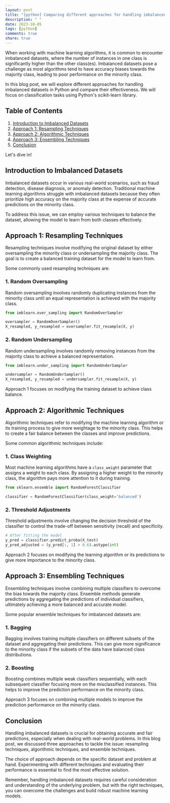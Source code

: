 ```yaml
---
layout: post
title: "[python] Comparing different approaches for handling imbalanced datasets in Python"
description: " "
date: 2023-10-05
tags: [python]
comments: true
share: true
---
```


When working with machine learning algorithms, it is common to encounter imbalanced datasets, where the number of instances in one class is significantly higher than the other class(es). Imbalanced datasets pose a challenge as most algorithms tend to have accuracy biases towards the majority class, leading to poor performance on the minority class.

In this blog post, we will explore different approaches for handling imbalanced datasets in Python and compare their effectiveness. We will focus on classification tasks using Python's scikit-learn library.

## Table of Contents

1. [Introduction to Imbalanced Datasets](#introduction-to-imbalanced-datasets)
2. [Approach 1: Resampling Techniques](#approach-1-resampling-techniques)
3. [Approach 2: Algorithmic Techniques](#approach-2-algorithmic-techniques)
4. [Approach 3: Ensembling Techniques](#approach-3-ensembling-techniques)
5. [Conclusion](#conclusion)

Let's dive in!

## Introduction to Imbalanced Datasets

Imbalanced datasets occur in various real-world scenarios, such as fraud detection, disease diagnosis, or anomaly detection. Traditional machine learning algorithms struggle with imbalanced datasets because they often prioritize high accuracy on the majority class at the expense of accurate predictions on the minority class.

To address this issue, we can employ various techniques to balance the dataset, allowing the model to learn from both classes effectively.

## Approach 1: Resampling Techniques

Resampling techniques involve modifying the original dataset by either oversampling the minority class or undersampling the majority class. The goal is to create a balanced training dataset for the model to learn from.

Some commonly used resampling techniques are:

### 1. Random Oversampling

Random oversampling involves randomly duplicating instances from the minority class until an equal representation is achieved with the majority class.

```python
from imblearn.over_sampling import RandomOverSampler

oversampler = RandomOverSampler()
X_resampled, y_resampled = oversampler.fit_resample(X, y)
```

### 2. Random Undersampling

Random undersampling involves randomly removing instances from the majority class to achieve a balanced representation.

```python
from imblearn.under_sampling import RandomUnderSampler

undersampler = RandomUnderSampler()
X_resampled, y_resampled = undersampler.fit_resample(X, y)
```

Approach 1 focuses on modifying the training dataset to achieve class balance.

## Approach 2: Algorithmic Techniques

Algorithmic techniques refer to modifying the machine learning algorithm or its training process to give more weightage to the minority class. This helps to create a fair balance between the classes and improve predictions.

Some common algorithmic techniques include:

### 1. Class Weighting

Most machine learning algorithms have a `class_weight` parameter that assigns a weight to each class. By assigning a higher weight to the minority class, the algorithm pays more attention to it during training.

```python
from sklearn.ensemble import RandomForestClassifier

classifier = RandomForestClassifier(class_weight='balanced')
```

### 2. Threshold Adjustments

Threshold adjustments involve changing the decision threshold of the classifier to control the trade-off between sensitivity (recall) and specificity.

```python
# After fitting the model
y_pred = classifier.predict_proba(X_test)
y_pred_adjusted = (y_pred[:, 1] > 0.6).astype(int)
```

Approach 2 focuses on modifying the learning algorithm or its predictions to give more importance to the minority class.

## Approach 3: Ensembling Techniques

Ensembling techniques involve combining multiple classifiers to overcome the bias towards the majority class. Ensemble methods generate predictions by aggregating the predictions of individual classifiers, ultimately achieving a more balanced and accurate model.

Some popular ensemble techniques for imbalanced datasets are:

### 1. Bagging

Bagging involves training multiple classifiers on different subsets of the dataset and aggregating their predictions. This can give more significance to the minority class if the subsets of the data have balanced class distributions.

### 2. Boosting

Boosting combines multiple weak classifiers sequentially, with each subsequent classifier focusing more on the misclassified instances. This helps to improve the prediction performance on the minority class.

Approach 3 focuses on combining multiple models to improve the prediction performance on the minority class.

## Conclusion

Handling imbalanced datasets is crucial for obtaining accurate and fair predictions, especially when dealing with real-world problems. In this blog post, we discussed three approaches to tackle the issue: resampling techniques, algorithmic techniques, and ensemble techniques.

The choice of approach depends on the specific dataset and problem at hand. Experimenting with different techniques and evaluating their performance is essential to find the most effective solution.

Remember, handling imbalanced datasets requires careful consideration and understanding of the underlying problem, but with the right techniques, you can overcome the challenges and build robust machine learning models.